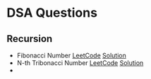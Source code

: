 # DSA Questions

## Recursion

- Fibonacci Number [LeetCode](https://leetcode.com/problems/fibonacci-number) [Solution](./Recursion)
- N-th Tribonacci Number [LeetCode](https://leetcode.com/problems/n-th-tribonacci-number) [Solution](./Recursion)
-
